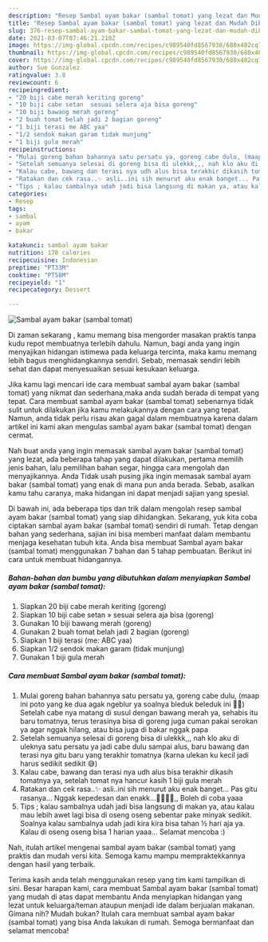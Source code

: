 ```yaml
---
description: "Resep Sambal ayam bakar (sambal tomat) yang lezat dan Mudah Dibuat"
title: "Resep Sambal ayam bakar (sambal tomat) yang lezat dan Mudah Dibuat"
slug: 376-resep-sambal-ayam-bakar-sambal-tomat-yang-lezat-dan-mudah-dibuat
date: 2021-03-07T07:46:21.210Z
image: https://img-global.cpcdn.com/recipes/c989540fd8567930/680x482cq70/sambal-ayam-bakar-sambal-tomat-foto-resep-utama.jpg
thumbnail: https://img-global.cpcdn.com/recipes/c989540fd8567930/680x482cq70/sambal-ayam-bakar-sambal-tomat-foto-resep-utama.jpg
cover: https://img-global.cpcdn.com/recipes/c989540fd8567930/680x482cq70/sambal-ayam-bakar-sambal-tomat-foto-resep-utama.jpg
author: Sue Gonzalez
ratingvalue: 3.8
reviewcount: 6
recipeingredient:
- "20 biji cabe merah keriting goreng"
- "10 biji cabe setan  sesuai selera aja bisa goreng"
- "10 biji bawang merah goreng"
- "2 buah tomat belah jadi 2 bagian goreng"
- "1 biji terasi me ABC yaa"
- "1/2 sendok makan garam tidak munjung"
- "1 biji gula merah"
recipeinstructions:
- "Mulai goreng bahan bahannya satu persatu ya, goreng cabe dulu, (maap ini poto yang ke dua agak ngeblur ya soalnya bleduk beleduk ini 🙏🏻) Setelah cabe nya matang di susul dengan bawang merah ya, sehabis itu baru tomatnya, terus terasinya bisa di goreng juga cuman pakai serokan ya agar nggak hilang, atau bisa juga di bakar nggak papa"
- "Setelah semuanya selesai di goreng bisa di ulekkk,,, nah klo aku di uleknya satu persatu ya jadi cabe dulu sampai alus, baru bawang dan terasi nya gitu baru yang terakhir tomatnya (karna ulekan ku kecil jadi harus sedikit sedikit 😅)"
- "Kalau cabe, bawang dan terasi nya udh alus bisa terakhir dikasih tomatnya ya, setelah tomat nya hancur kasih 1 biji gula merah"
- "Ratakan dan cek rasa..✨ asli..ini sih menurut aku enak banget... Pas gitu rasanya... Nggak kepedesan dan enakk...👍🏻👍🏻,, Boleh di coba yaaa"
- "Tips ; kalau sambalnya udah jadi bisa langsung di makan ya, atau kalau mau lebih awet lagi bisa di oseng oseng sebentar pake minyak sedikit. Soalnya kalau sambalnya udah jadi kira kira bisa tahan ½ hari aja ya. Kalau di oseng oseng bisa 1 harian yaaa... Selamat mencoba :)"
categories:
- Resep
tags:
- sambal
- ayam
- bakar

katakunci: sambal ayam bakar 
nutrition: 178 calories
recipecuisine: Indonesian
preptime: "PT33M"
cooktime: "PT58M"
recipeyield: "1"
recipecategory: Dessert

---
```



![Sambal ayam bakar (sambal tomat)](https://img-global.cpcdn.com/recipes/c989540fd8567930/680x482cq70/sambal-ayam-bakar-sambal-tomat-foto-resep-utama.jpg)

Di zaman  sekarang , kamu memang bisa mengorder masakan praktis tanpa kudu repot membuatnya terlebih dahulu. Namun, bagi anda yang ingin menyajikan hidangan istimewa pada keluarga tercinta, maka kamu memang lebih bagus menghidangkannya sendiri. Sebab, memasak sendiri lebih sehat dan dapat menyesuaikan sesuai kesukaan keluarga.

Jika kamu lagi mencari ide cara membuat sambal ayam bakar (sambal tomat) yang nikmat dan sederhana,maka anda sudah berada di tempat yang tepat. Cara membuat sambal ayam bakar (sambal tomat)  sebenarnya tidak sulit untuk dilakukan jika kamu melakukannya dengan cara yang tepat. Namun, anda tidak perlu risau akan gagal dalam membuatnya 
karena dalam artikel ini kami akan mengulas sambal ayam bakar (sambal tomat) dengan cermat.  



Nah buat anda yang ingin memasak sambal ayam bakar (sambal tomat) yang lezat, ada beberapa tahap yang dapat dilakukan, pertama memilih jenis bahan, lalu pemilihan bahan segar, hingga cara mengolah dan menyajikannya. Anda Tidak usah pusing jika ingin memasak sambal ayam bakar (sambal tomat) yang enak di mana pun anda berada. Sebab, asalkan kamu  tahu caranya, maka hidangan ini dapat menjadi sajian yang spesial.

Di bawah ini, ada beberapa tips dan trik dalam mengolah resep sambal ayam bakar (sambal tomat) yang siap dihidangkan. Sekarang, yuk kita coba ciptakan sambal ayam bakar (sambal tomat) sendiri di rumah. Tetap dengan bahan yang sederhana, sajian ini bisa memberi manfaat dalam membantu menjaga kesehatan tubuh kita. Anda bisa membuat Sambal ayam bakar (sambal tomat) menggunakan 7 bahan dan 5 tahap pembuatan. Berikut ini cara untuk membuat hidangannya.

<!--inarticleads1-->

##### Bahan-bahan dan bumbu yang dibutuhkan dalam menyiapkan Sambal ayam bakar (sambal tomat):

1. Siapkan 20 biji cabe merah keriting (goreng)
1. Siapkan 10 biji cabe setan » sesuai selera aja bisa (goreng)
1. Gunakan 10 biji bawang merah (goreng)
1. Gunakan 2 buah tomat belah jadi 2 bagian (goreng)
1. Siapkan 1 biji terasi (me: ABC yaa)
1. Siapkan 1/2 sendok makan garam (tidak munjung)
1. Gunakan 1 biji gula merah




<!--inarticleads2-->

##### Cara membuat Sambal ayam bakar (sambal tomat):

1. Mulai goreng bahan bahannya satu persatu ya, goreng cabe dulu, (maap ini poto yang ke dua agak ngeblur ya soalnya bleduk beleduk ini 🙏🏻) Setelah cabe nya matang di susul dengan bawang merah ya, sehabis itu baru tomatnya, terus terasinya bisa di goreng juga cuman pakai serokan ya agar nggak hilang, atau bisa juga di bakar nggak papa
1. Setelah semuanya selesai di goreng bisa di ulekkk,,, nah klo aku di uleknya satu persatu ya jadi cabe dulu sampai alus, baru bawang dan terasi nya gitu baru yang terakhir tomatnya (karna ulekan ku kecil jadi harus sedikit sedikit 😅)
1. Kalau cabe, bawang dan terasi nya udh alus bisa terakhir dikasih tomatnya ya, setelah tomat nya hancur kasih 1 biji gula merah
1. Ratakan dan cek rasa..✨ asli..ini sih menurut aku enak banget... Pas gitu rasanya... Nggak kepedesan dan enakk...👍🏻👍🏻,, Boleh di coba yaaa
1. Tips ; kalau sambalnya udah jadi bisa langsung di makan ya, atau kalau mau lebih awet lagi bisa di oseng oseng sebentar pake minyak sedikit. Soalnya kalau sambalnya udah jadi kira kira bisa tahan ½ hari aja ya. Kalau di oseng oseng bisa 1 harian yaaa... Selamat mencoba :)




Nah, itulah artikel mengenai  sambal ayam bakar (sambal tomat)  yang praktis dan mudah versi kita. Semoga kamu mampu mempraktekkannya dengan hasil yang terbaik. 

Terima kasih anda telah menggunakan resep yang tim kami tampilkan di sini. Besar harapan kami, cara membuat  Sambal ayam bakar (sambal tomat) yang mudah di atas dapat membantu Anda menyiapkan hidangan yang lezat untuk keluarga/teman ataupun menjadi ide dalam berjualan makanan. Gimana nih? Mudah bukan? Itulah cara membuat sambal ayam bakar (sambal tomat) yang bisa Anda lakukan di rumah. Semoga bermanfaat dan selamat mencoba!

